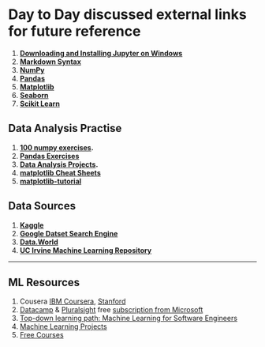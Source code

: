 # Day to Day discussed external links for future reference

1. **[Downloading and Installing Jupyter on Windows](https://medium.com/@anilkumarteegala/getting-started-with-anaconda-and-jupyter-notebook-on-windows-68e68a2a3bbb)**
2. **[Markdown Syntax](https://www.markdownguide.org/cheat-sheet/)**
3. **[NumPy](http://numpy.org/)**
4. **[Pandas](http://pandas.pydata.org/)**
5. **[Matplotlib](http://matplotlib.org/)**
6. **[Seaborn](https://seaborn.pydata.org/)**
7. **[Scikit Learn](http://scikit-learn.org)**

## Data Analysis Practise
1. **[100 numpy exercises](https://github.com/rougier/numpy-100).**
2. **[Pandas Exercises](https://github.com/guipsamora/pandas_exercises)**
3. **[Data Analysis Projects](freecodecamp.org/learn/data-analysis-with-python/data-analysis-with-python-projects/).**
2. **[matplotlib Cheat Sheets](https://github.com/rougier/matplotlib-cheatsheet)**
3. **[matplotlib-tutorial](https://github.com/rougier/matplotlib-tutorial)**

## Data Sources
1. **[Kaggle](https://www.kaggle.com/datasets)**
2. **[Google Datset Search Engine](https://datasetsearch.research.google.com/)**
3. **[Data.World](https://data.world/)**
4. **[UC Irvine Machine Learning Repository](https://archive.ics.uci.edu/ml/index.php)**

***********************************
## ML Resources
1. Cousera [IBM Coursera](https://www.coursera.org/specializations/ibm-intro-machine-learning/), [Stanford](https://www.coursera.org/learn/machine-learning)
2. [Datacamp](https://www.datacamp.com/) & [Pluralsight](https://www.pluralsight.com/) free [subscription from Microsoft](http://my.visualstudio.com/)
3. [Top-down learning path: Machine Learning for Software Engineers](https://github.com/ZuzooVn/machine-learning-for-software-engineers)
4. [Machine Learning Projects](https://github.com/Microsoft-Club-SIST/machine-learning-projects)
5. [Free Courses](https://medium.com/@anilkumarteegala/free-online-certificate-courses-you-can-start-during-covid-19-epidemic-8cbfdce1a49e)

